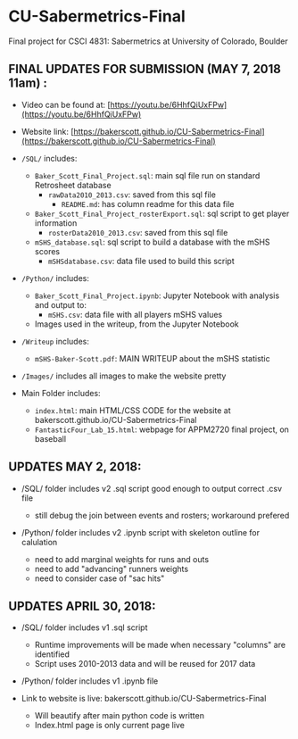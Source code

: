# CU-Sabermetrics-Final
Final project for CSCI 4831: Sabermetrics at University of Colorado, Boulder

## FINAL UPDATES FOR SUBMISSION (MAY 7, 2018 11am) :

* Video can be found at: [https://youtu.be/6HhfQiUxFPw](https://youtu.be/6HhfQiUxFPw)

* Website link: [https://bakerscott.github.io/CU-Sabermetrics-Final](https://bakerscott.github.io/CU-Sabermetrics-Final)

* `/SQL/` includes:
	* `Baker_Scott_Final_Project.sql`: main sql file run on standard Retrosheet database
		* `rawData2010_2013.csv`: saved from this sql file
			* `README.md`: has column readme for this data file
	* `Baker_Scott_Final_Project_rosterExport.sql`: sql script to get player information
		* `rosterData2010_2013.csv`: saved from this sql file
	* `mSHS_database.sql`: sql script to build a database with the mSHS scores
		* `mSHSdatabase.csv`: data file used to build this script



* `/Python/` includes:
	* `Baker_Scott_Final_Project.ipynb`: Jupyter Notebook with analysis and output to:
		* `mSHS.csv`: data file with all players mSHS values
	* Images used in the writeup, from the Jupyter Notebook



* `/Writeup` includes:
	* `mSHS-Baker-Scott.pdf`: MAIN WRITEUP about the mSHS statistic



* `/Images/` includes all images to make the website pretty



* Main Folder includes:
	* `index.html`: main HTML/CSS CODE for the website at bakerscott.github.io/CU-Sabermetrics-Final
	* `FantasticFour_Lab_15.html`: webpage for APPM2720 final project, on baseball







## UPDATES MAY 2, 2018:

* /SQL/ folder includes v2 .sql script good enough to output correct .csv file
	* still debug the join between events and rosters; workaround prefered

* /Python/ folder includes v2 .ipynb script with skeleton outline for calulation
	* need to add marginal weights for runs and outs
	* need to add "advancing" runners weights
	* need to consider case of "sac hits"


## UPDATES APRIL 30, 2018:

* /SQL/ folder includes v1 .sql script
	* Runtime improvements will be made when necessary "columns" are identified
	* Script uses 2010-2013 data and will be reused for 2017 data

* /Python/ folder includes v1 .ipynb file

* Link to website is live: bakerscott.github.io/CU-Sabermetrics-Final
	* Will beautify after main python code is written
	* Index.html page is only current page live
